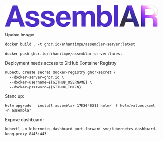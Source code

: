 [![AssemblAR](docs/img/logo.png)](https://github.com/ethantimpe/AssemblAR)

Update image:
```
docker build . -t ghcr.io/ethantimpe/assemblar-server:latest

docker push ghcr.io/ethantimpe/assemblar-server:latest
```

Deployment needs access to GitHub Container Registry
```
kubectl create secret docker-registry ghcr-secret \
  --docker-server=ghcr.io \
  --docker-username=${GITHUB_USERNAME} \
  --docker-password=${GITHUB_TOKEN}
```

Stand up:
```
helm upgrade --install assemblar-1753648313 helm/ -f helm/values.yaml -n assemblar
```

Expose dashboard:
```
kubectl -n kubernetes-dashboard port-forward svc/kubernetes-dashboard-kong-proxy 8443:443
```